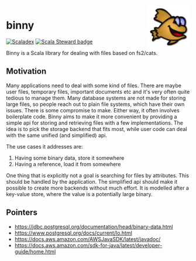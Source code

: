 <a href="https://eikek.github.io/binny/">
  <img height="120" align="right" style="float:right" src="./modules/microsite/src/main/resources/microsite/img/logo.png">
</a>

# binny

[![Scaladex](https://index.scala-lang.org/eikek/binny/latest.svg?color=blue)](https://index.scala-lang.org/eikek/binny/binny-core)
[![Scala Steward badge](https://img.shields.io/badge/Scala_Steward-helping-blue.svg?style=flat&logo=data:image/png;base64,iVBORw0KGgoAAAANSUhEUgAAAA4AAAAQCAMAAAARSr4IAAAAVFBMVEUAAACHjojlOy5NWlrKzcYRKjGFjIbp293YycuLa3pYY2LSqql4f3pCUFTgSjNodYRmcXUsPD/NTTbjRS+2jomhgnzNc223cGvZS0HaSD0XLjbaSjElhIr+AAAAAXRSTlMAQObYZgAAAHlJREFUCNdNyosOwyAIhWHAQS1Vt7a77/3fcxxdmv0xwmckutAR1nkm4ggbyEcg/wWmlGLDAA3oL50xi6fk5ffZ3E2E3QfZDCcCN2YtbEWZt+Drc6u6rlqv7Uk0LdKqqr5rk2UCRXOk0vmQKGfc94nOJyQjouF9H/wCc9gECEYfONoAAAAASUVORK5CYII=)](https://scala-steward.org)

Binny is a Scala library for dealing with files based on fs2/cats.

## Motivation

Many applications need to deal with some kind of files. There are
maybe user files, temporary files, important documents etc and it's
very often quite tedious to manage them. Many database systems are not
made for storing large files, so people reach out to plain file
systems, which have their own issues. There is some compromise to
make. Either way, it often involves boilerplate code. Binny aims to
make it more convenient by providing a simple api for storing and
retrieving files with a few implementations. The idea is to pick the
storage backend that fits most, while user code can deal with the same
unified (and simplified) api.

The use cases it addresses are:

1. Having some binary data, store it somewhere
2. Having a reference, load it from somewhere

One thing that is explicitly not a goal is searching for files by
attributes. This should be handled by the application. The simplified
api should make it possible to create more backends without much
effort. It is modelled after a key-value store, where the value is a
potentially large binary.

## Pointers

- https://jdbc.postgresql.org/documentation/head/binary-data.html
- https://www.postgresql.org/docs/current/lo.html
- https://docs.aws.amazon.com/AWSJavaSDK/latest/javadoc/
- https://docs.aws.amazon.com/sdk-for-java/latest/developer-guide/home.html
